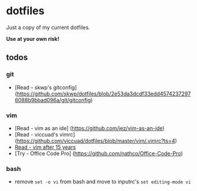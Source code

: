 # dotfiles
Just a copy of my current dotfiles.

__Use at your own risk!__

## todos

### git

* [Read - skwp's gitconfig] (https://github.com/skwp/dotfiles/blob/2e53da3dcdf33edd45742372976088b9bbad096a/git/gitconfig)

### vim

* [Read - vim as an ide] (https://github.com/jez/vim-as-an-ide)
* [Read - viccuad's vimrc] (https://github.com/viccuad/dotfiles/blob/master/vim/.vimrc?ts=4)
* [Read - vim after 15 years](https://statico.github.io/vim3.html)
* [Try - Office Code Pro] (https://github.com/nathco/Office-Code-Pro)

### bash

* remove `set -o vi` from bash and move to inputrc's `set editing-mode vi`
